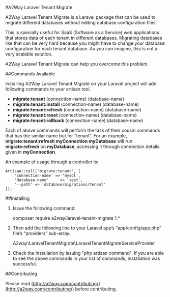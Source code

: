#A2Way Laravel Tenant Migrate

A2Way Laravel Tenant Migrate is a Laravel package that can be used to migrate different databases without editing database configuration files.

This is specially useful for SaaS (Software as a Service) web applications that stores data of each tenant in different databases. Migrating databases like that can be very hard because you might have to change your database configuration for each tenant database. As you can imagine, this is not a very scalable solution.

A2Way Laravel Tenant Migrate can help you overcome this problem.

##Commands Available

Installing A2Way Laravel Tenant Migrate on your Laravel project will add following commands to your artisan tool.

 - **migrate:tenant** (connection-name) (database-name)
 - **migrate:tenant:install** (connection-name) (database-name)
 - **migrate:tenant:refresh** (connection-name) (database-name)
 - **migrate:tenant:reset** (connection-name) (database-name)
 - **migrate:tenant:rollback** (connection-name) (database-name)

Each of above commands will perform the task of their cousin commands that has the similar name but for “tenant”. For an example, **migrate:tenant:refresh myConnection myDatabase** will run **migrate:refresh** on **myDatabase**, accessing it through connection details given in **myConnection**.

An example of usage through a controller is:

```
Artisan::call('migrate:tenant', [
	'connection-name' => 'mysql',
	'database-name'     => 'test',
	'--path' => 'database/migrations/tenant'
]);
```

##Installing

1. Issue the following command:

    composer require a2way/laravel-tenant-migrate 1.*

1. Then add the following line to your Laravel app’s “app/config/app.php” file’s “providers” sub-array.

    A2way\LaravelTenantMigrate\LaravelTenantMigrateServiceProvider

1. Check the installation by issuing "php artisan command". If you are able to see the above commands in your list of commands, installation was successful.

##Contributing

Please read [http://a2way.com/contributing/](http://a2way.com/contributing/) before contributing.